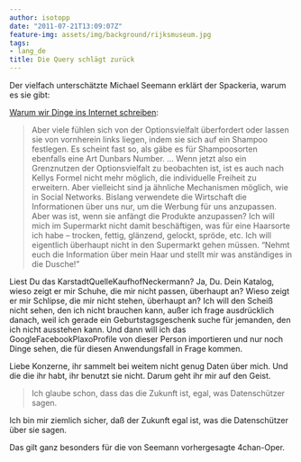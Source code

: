 ```yaml
---
author: isotopp
date: "2011-07-21T13:09:07Z"
feature-img: assets/img/background/rijksmuseum.jpg
tags:
- lang_de
title: Die Query schlägt zurück
---
```

Der vielfach unterschätzte Michael Seemann erklärt der Spackeria, warum es
sie gibt:

[Warum wir Dinge ins Internet schreiben](http://www.ctrl-verlust.net/warum-wir-dinge-ins-internet-schreiben/): 

> Aber viele fühlen sich von der Optionsvielfalt überfordert oder lassen sie
> von vornherein links liegen, indem sie sich auf ein Shampoo festlegen. Es
> scheint fast so, als gäbe es für Shampoosorten ebenfalls eine Art Dunbars
> Number.
> ...
> Wenn jetzt also ein Grenznutzen der Optionsvielfalt zu beobachten ist, ist
> es auch nach Kellys Formel nicht mehr möglich, die individuelle Freiheit zu
> erweitern. Aber vielleicht sind ja ähnliche Mechanismen möglich, wie in
> Social Networks. Bislang verwendete die Wirtschaft die Informationen über
> uns nur, um die Werbung für uns anzupassen. Aber was ist, wenn sie anfängt
> die Produkte anzupassen? Ich will mich im Supermarkt nicht damit
> beschäftigen, was für eine Haarsorte ich habe – trocken, fettig, glänzend,
> gelockt, spröde, etc. Ich will eigentlich überhaupt nicht in den Supermarkt
> gehen müssen. “Nehmt euch die Information über mein Haar und stellt mir was
> anständiges in die Dusche!”

Liest Du das KarstadtQuelleKaufhofNeckermann? Ja, Du. Dein Katalog, wieso
zeigt er mir Schuhe, die mir nicht passen, überhaupt an? Wieso zeigt er mir
Schlipse, die mir nicht stehen, überhaupt an? Ich will den Scheiß nicht
sehen, den ich nicht brauchen kann, außer ich frage ausdrücklich danach,
weil ich gerade ein Geburtstagsgeschenk suche für jemanden, den ich nicht
ausstehen kann. Und dann will ich das GoogleFacebookPlaxoProfile von dieser
Person importieren und nur noch Dinge sehen, die für diesen Anwendungsfall
in Frage kommen.

Liebe Konzerne, ihr sammelt bei weitem nicht genug Daten über mich. Und die
die ihr habt, ihr benutzt sie nicht. Darum geht ihr mir auf den Geist.

> Ich glaube schon, dass das die Zukunft ist, egal, was Datenschützer sagen.

Ich bin mir ziemlich sicher, daß der Zukunft egal ist, was die Datenschützer
über sie sagen.

Das gilt ganz besonders für die von Seemann vorhergesagte 4chan-Oper.
